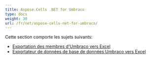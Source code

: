 ```yaml
---
title: Aspose.Cells .NET for Umbraco
type: docs
weight: 30
url: /fr/net/aspose-cells-net-for-umbraco/
---
```


Cette section comporte les sujets suivants:

- [Exportation des membres d'Umbraco vers Excel](/cells/fr/net/umbraco-export-members-to-excel/)
- [Exportateur de données de base de données Umbraco vers Excel](/cells/fr/net/umbraco-database-data-exporter-to-excel/)
